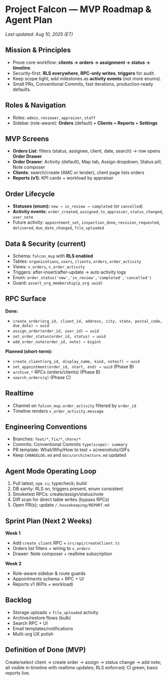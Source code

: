 # Project Falcon — MVP Roadmap & Agent Plan
_Last updated: Aug 10, 2025 (ET)_

## Mission & Principles
- Prove core workflow: **clients → orders → assignment → status → timeline**.
- Security-first: **RLS everywhere**, **RPC-only writes**, **triggers** for audit.
- Keep scope tight; add milestones as **activity events** (not more enums).
- Small PRs, Conventional Commits, fast iterations, production-ready defaults.

## Roles & Navigation
- Roles: `admin`, `reviewer`, `appraiser`, `staff`
- Sidebar (role-aware): **Orders** (default) • **Clients** • **Reports** • **Settings**

## MVP Screens
- **Orders List**: filters (status, assignee, client, date, search) → row opens **Order Drawer**
- **Order Drawer**: Activity (default), Map tab, Assign dropdown, Status pill, Note composer
- **Clients**: search/create (AMC or lender), client page lists orders
- **Reports (v1)**: KPI cards + workload by appraiser

## Order Lifecycle
- **Statuses (enum):** `new → in_review → completed` (or `cancelled`)
- **Activity events:** `order_created`, `assigned_to_appraiser`, `status_changed`, `user_note`
- Future activity: `appointment_set`, `inspection_done`, `revision_requested`, `delivered`, `due_date_changed`, `file_uploaded`

## Data & Security (current)
- Schema: `falcon_mvp` with **RLS enabled**
- Tables: `organizations`, `users`, `clients`, `orders`, `order_activity`
- Views: `v_orders`, `v_order_activity`
- Triggers: after-insert/after-update → auto activity logs
- Enum: `order_status('new','in_review','completed','cancelled')`
- Guard: `assert_org_membership(p_org uuid)`

## RPC Surface
**Done:**  
- `create_order(org_id, client_id, address, city, state, postal_code, due_date) → uuid`  
- `assign_order(order_id, user_id) → uuid`  
- `set_order_status(order_id, status) → uuid`  
- `add_order_note(order_id, note) → bigint`

**Planned (short-term):**  
- `create_client(org_id, display_name, kind, notes?) → uuid`  
- `set_appointment(order_id, start, end) → uuid` (Phase B)  
- `archive_*` RPCs (orders/clients) (Phase B)  
- `search_orders(q)` (Phase C)

## Realtime
- Channel on `falcon_mvp.order_activity` filtered by `order_id`
- Timeline renders `v_order_activity.message`

## Engineering Conventions
- Branches: `feat/*`, `fix/*`, `chore/*`
- Commits: Conventional Commits `type(scope): summary`
- PR template: What/Why/How to test + screenshots/GIFs
- Keep `CHANGELOG.md` and `docs/architecture.md` updated

## Agent Mode Operating Loop
1. Pull latest; `npm ci`; typecheck; build  
2. DB sanity: RLS on, triggers present, enum consistent  
3. Smoketest RPCs: create/assign/status/note  
4. Diff scan for direct table writes (bypass RPCs)  
5. Open PR(s); update `/.housekeeping/REPORT.md`

## Sprint Plan (Next 2 Weeks)
**Week 1**
- Add `create_client` RPC + `src/api/createClient.ts`
- Orders list filters + wiring to `v_orders`
- Drawer: Note composer + realtime subscription

**Week 2**
- Role-aware sidebar & route guards
- Appointments schema + RPC + UI
- Reports v1 (KPIs + workload)

## Backlog
- Storage uploads + `file_uploaded` activity
- Archive/restore flows (bulk)
- Search RPC + UI
- Email templates/notifications
- Multi-org UX polish

## Definition of Done (MVP)
Create/select client → create order → assign → status change → add note; all visible in timeline with realtime updates; RLS enforced; CI green; basic reports live.
